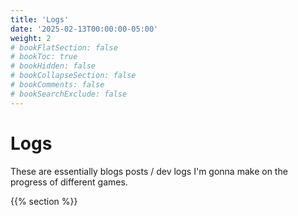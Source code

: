 ```yaml
---
title: 'Logs'
date: '2025-02-13T00:00:00-05:00'
weight: 2
# bookFlatSection: false
# bookToc: true
# bookHidden: false
# bookCollapseSection: false
# bookComments: false
# bookSearchExclude: false
---
```


# Logs
These are essentially blogs posts / dev logs I'm gonna make on the progress of different games.

{{% section %}}